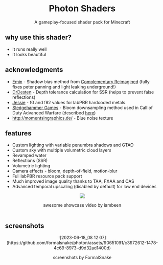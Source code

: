 <br><br>

<h1 align = "center">Photon Shaders</h1>

<p align = "center">A gameplay-focused shader pack for Minecraft</p>

## why use this shader?
* It runs really well
* It looks beautiful

## acknowledgments

* [Emin](https://github.com/EminGT) - Shadow bias method from [Complementary Reimagined](https://www.complementary.dev/reimagined/) (fully fixes peter panning and light leaking underground!)
* [DrDesten](https://github.com/DrDesten) - Depth tolerance calculation for SSR (helps to prevent false reflections)
* [Jessie](https://github.com/Jessie-LC) - f0 and f82 values for labPBR hardcoded metals
* [Sledgehammer Games](https://www.sledgehammergames.com/) - Bloom downsampling method used in Call of Duty Advanced Warfare (described [here](http://www.iryoku.com/next-generation-post-processing-in-call-of-duty-advanced-warfare))
* http://momentsingraphics.de/ - Blue noise texture

## features
* Custom lighting with variable penumbra shadows and GTAO
* Custom sky with multiple volumetric cloud layers
* Revamped water
* Reflections (SSR)
* Volumetric lighting
* Camera effects - bloom, depth-of-field, motion-blur
* Full labPBR resource pack support
* Much improved image quality thanks to TAA, FXAA and CAS
* Advanced temporal upscaling (disabled by default) for low end devices

<div align = "center">
	<a href="http://www.youtube.com/watch?feature=player_embedded&v=vxE_CVeU8Rs" target="_blank"><img src="http://img.youtube.com/vi/vxE_CVeU8Rs/0.jpg" border="0"/></a>
	<p> awesome showcase video by iambeen
	<br><br>
</div>

## screenshots
<div align = "center">
	![2023-06-18_08 12 07](https://github.com/formalsnake/photon/assets/90651091/c3972612-1478-4c69-8973-d9d32ad1400d)
	<p> screenshots by FormalSnake
	<br><br>
</div>
